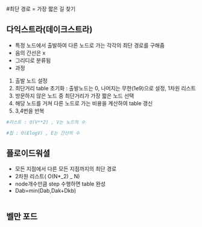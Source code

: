 #최단 경로
= 가장 짧은 길 찾기

## 다익스트라(데이크스트라)

- 특정 노드에서 출발하여 다른 노드로 가는 각각의 최단 경로를 구해줌
- 음의 간선은 x
- 그리디로 분류됨
- 과정

1. 출발 노드 설정
2. 최단거리 table 초기화 : 출발노드는 0, 나머지는 무한(1e9)으로 설정, 1차원 리스트
3. 방문하지 않은 노드 중 최단거리가 가장 짧은 노드 선택
4. 해당 노드를 거쳐 다른 노드로 가는 비용을 계산하여 table 갱신
5. 3,4번을 반복

```py
#리스트 : O(V**2) , V는 노드의 수

#힙 : O(ElogV) , E는 간선의 수

```

## 플로이드워셜

- 모든 지점에서 다른 모든 지점까지의 최단 경로
- 2차원 리스트( O(N\*_2) _ N)
- node개수만큼 step 수행하면 table 완성
- Dab=min(Dab,Dak+Dkb)

```py

```

## 벨만 포드
